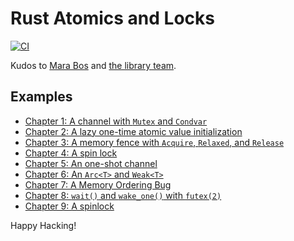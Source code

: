 # Rust Atomics and Locks

[![CI](https://github.com/keithnoguchi/atomics-rs/actions/workflows/ci.yml/badge.svg)](
https://github.com/keithnoguchi/atomics-rs/actions)

[mara bos]: https://m-ou.se/
[the library team]: https://www.rust-lang.org/governance/teams/library

Kudos to [Mara Bos] and [the library team].

## Examples

- [Chapter 1: A channel with `Mutex` and `Condvar`](ch01/src/main.rs)
- [Chapter 2: A lazy one-time atomic value initialization](ch02/src/main.rs)
- [Chapter 3: A memory fence with `Acquire`, `Relaxed`, and `Release`](ch03/src/main.rs)
- [Chapter 4: A spin lock](ch04/src/main.rs)
- [Chapter 5: An one-shot channel](ch05/src/main.rs)
- [Chapter 6: An `Arc<T>` and `Weak<T>`](ch06/src/main.rs)
- [Chapter 7: A Memory Ordering Bug](ch07/src/main.rs)
- [Chapter 8: `wait()` and `wake_one()` with `futex(2)`](ch08/src/main.rs)
- [Chapter 9: A spinlock](ch09/src/main.rs)

Happy Hacking!
